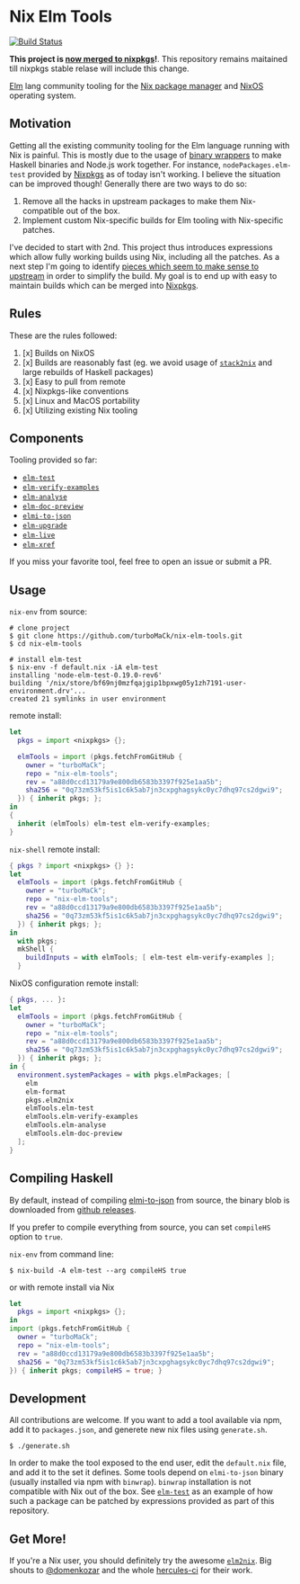 # Nix Elm Tools

[![Build Status](https://travis-ci.org/turboMaCk/nix-elm-tools.svg?branch=master)](https://travis-ci.org/turboMaCk/nix-elm-tools)

**This project is [now merged to nixpkgs](https://github.com/NixOS/nixpkgs/pull/63477)!**.
This repository remains maitained till nixpkgs stable relase will include this change.

[Elm](https://elm-lang.org/) lang community tooling
for the [Nix package manager](https://nixos.org/nix/) and [NixOS](http://nixos.org)
operating system.

## Motivation

Getting all the existing community tooling for the Elm language running with Nix is painful.
This is mostly due to the usage of [binary wrappers](https://github.com/avh4/binwrap) to make
Haskell binaries and Node.js work together. For instance, `nodePackages.elm-test`
provided by [Nixpkgs](https://github.com/OS/nixpkgs) as of today
isn't working. I believe the situation can be improved though!
Generally there are two ways to do so:

1. Remove all the hacks in upstream packages to make them Nix-compatible out of the box.
2. Implement custom Nix-specific builds for Elm tooling with Nix-specific patches.

I've decided to start with 2nd. This project thus introduces expressions which
allow fully working builds using Nix, including all the patches.
As a next step I'm going to identify [pieces which seem to make sense to upstream](https://github.com/stoeffel/elmi-to-json/pull/28)
in order to simplify the build. My goal is to end up with easy to maintain builds which
can be merged into [Nixpkgs](https://github.com/nixOS/nixpkgs/).

## Rules

These are the rules followed:

1. [x] Builds on NixOS
2. [x] Builds are reasonably fast (eg. we avoid usage of [`stack2nix`](https://github.com/input-output-hk/stack2nix) and large rebuilds of Haskell packages)
3. [x] Easy to pull from remote
4. [x] Nixpkgs-like conventions
5. [x] Linux and MacOS portability
6. [x] Utilizing existing Nix tooling

## Components

Tooling provided so far:

- [`elm-test`](https://github.com/rtfeldman/node-test-runner)
- [`elm-verify-examples`](https://github.com/stoeffel/elm-verify-examples)
- [`elm-analyse`](https://github.com/stil4m/elm-analyse)
- [`elm-doc-preview`](https://github.com/dmy/elm-doc-preview)
- [`elmi-to-json`](https://github.com/stoeffel/elmi-to-json)
- [`elm-upgrade`](https://github.com/avh4/elm-upgrade)
- [`elm-live`](https://github.com/wking-io/elm-live)
- [`elm-xref`](https://github.com/zwilias/elm-xref)

If you miss your favorite tool, feel free to open an issue or submit a PR.

## Usage

`nix-env` from source:

```shell
# clone project
$ git clone https://github.com/turboMaCk/nix-elm-tools.git
$ cd nix-elm-tools

# install elm-test
$ nix-env -f default.nix -iA elm-test
installing 'node-elm-test-0.19.0-rev6'
building '/nix/store/bf69nj0mzfqajgip1bpxwg05y1zh7191-user-environment.drv'...
created 21 symlinks in user environment
```

remote install:

```nix
let
  pkgs = import <nixpkgs> {};

  elmTools = import (pkgs.fetchFromGitHub {
    owner = "turboMaCk";
    repo = "nix-elm-tools";
    rev = "a88d0ccd13179a9e800db6583b3397f925e1aa5b";
    sha256 = "0q73zm53kf5is1c6k5ab7jn3cxpghagsykc0yc7dhq97cs2dgwi9";
  }) { inherit pkgs; };
in
{
  inherit (elmTools) elm-test elm-verify-examples;
}
```

`nix-shell` remote install:

```nix
{ pkgs ? import <nixpkgs> {} }:
let
  elmTools = import (pkgs.fetchFromGitHub {
    owner = "turboMaCk";
    repo = "nix-elm-tools";
    rev = "a88d0ccd13179a9e800db6583b3397f925e1aa5b";
    sha256 = "0q73zm53kf5is1c6k5ab7jn3cxpghagsykc0yc7dhq97cs2dgwi9";
  }) { inherit pkgs; };
in
  with pkgs;
  mkShell {
    buildInputs = with elmTools; [ elm-test elm-verify-examples ];
  }
```

NixOS configuration remote install:

```nix
{ pkgs, ... }:
let
  elmTools = import (pkgs.fetchFromGitHub {
    owner = "turboMaCk";
    repo = "nix-elm-tools";
    rev = "a88d0ccd13179a9e800db6583b3397f925e1aa5b";
    sha256 = "0q73zm53kf5is1c6k5ab7jn3cxpghagsykc0yc7dhq97cs2dgwi9";
  }) { inherit pkgs; };
in {
  environment.systemPackages = with pkgs.elmPackages; [
    elm
    elm-format
    pkgs.elm2nix
    elmTools.elm-test
    elmTools.elm-verify-examples
    elmTools.elm-analyse
    elmTools.elm-doc-preview
  ];
}
```

## Compiling Haskell

By default, instead of compiling [elmi-to-json](https://github.com/stoeffel/elmi-to-json) from source,
the binary blob is downloaded from [github releases](https://github.com/stoeffel/elmi-to-json/releases).

If you prefer to compile everything from source,
you can set `compileHS` option to `true`.

`nix-env` from command line:

```shell
$ nix-build -A elm-test --arg compileHS true
```

or with remote install via Nix

```nix
let
  pkgs = import <nixpkgs> {};
in
import (pkgs.fetchFromGitHub {
  owner = "turboMaCk";
  repo = "nix-elm-tools";
  rev = "a88d0ccd13179a9e800db6583b3397f925e1aa5b";
  sha256 = "0q73zm53kf5is1c6k5ab7jn3cxpghagsykc0yc7dhq97cs2dgwi9";
}) { inherit pkgs; compileHS = true; }
```


## Development

All contributions are welcome. If you want to add a tool available via npm,
add it to `packages.json`, and generete new nix files using `generate.sh`.

```
$ ./generate.sh
```

In order to make the tool exposed to the end user,
edit the `default.nix` file, and add it to the set it defines.
Some tools depend on `elmi-to-json` binary (usually installed
via npm with `binwrap`).
`binwrap` installation is not compatible with Nix out of the box.
See [`elm-test`](https://github.com/rtfeldman/node-test-runner) as an example of how such a package can be patched
by expressions provided as part of this repository.

## Get More!

If you're a Nix user, you should definitely try the awesome [`elm2nix`](https://github.com/hercules-ci/elm2nix).
Big shouts to [@domenkozar](https://github.com/hercules-ci/elm2nix/commits?author=domenkozar)
and the whole [hercules-ci](https://hercules-ci.com/) for their work.
